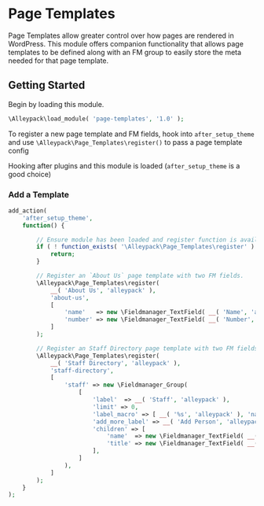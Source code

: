 # Page Templates

Page Templates allow greater control over how pages are rendered in WordPress. This module offers companion functionality that allows page templates to be defined along with an FM group to easily store the meta needed for that page template.

## Getting Started
Begin by loading this module.

```php
\Alleypack\load_module( 'page-templates', '1.0' );
```

To register a new page template and FM fields, hook into `after_setup_theme` and use `\Alleypack\Page_Templates\register()` to pass a page template config

Hooking after plugins and this module is loaded (`after_setup_theme` is a good choice)
### Add a Template
```php
add_action(
	'after_setup_theme',
	function() {

		// Ensure module has been loaded and register function is available.
		if ( ! function_exists( '\Alleypack\Page_Templates\register' ) ) {
			return;
		}

		// Register an `About Us` page template with two FM fields.
		\Alleypack\Page_Templates\register(
			__( 'About Us', 'alleypack' ),
			'about-us',
			[
				'name'   => new \Fieldmanager_TextField( __( 'Name', 'alleypack' ) ),
				'number' => new \Fieldmanager_TextField( __( 'Number', 'alleypack' ) ),
			]
		);

		// Register an Staff Directory page template with two FM fields.
		\Alleypack\Page_Templates\register(
			__( 'Staff Directory', 'alleypack' ),
			'staff-directory',
			[
				'staff' => new \Fieldmanager_Group(
					[
						'label'  => __( 'Staff', 'alleypack' ),
						'limit' => 0,
						'label_macro' => [ __( '%s', 'alleypack' ), 'name' ],
						'add_more_label' => __( 'Add Person', 'alleypack' ),
						'children' => [
							'name'  => new \Fieldmanager_TextField( __( 'Name', 'alleypack' ) ),
							'title' => new \Fieldmanager_TextField( __( 'Title', 'alleypack' ) ),
						],
					]
				),
			]
		);
	}
);

```
